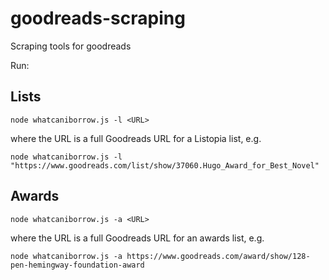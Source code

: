 # goodreads-scraping
Scraping tools for goodreads

Run:

## Lists

`node whatcaniborrow.js -l <URL>`

where the URL is a full Goodreads URL for a Listopia list, e.g.

`node whatcaniborrow.js -l "https://www.goodreads.com/list/show/37060.Hugo_Award_for_Best_Novel"`

## Awards

`node whatcaniborrow.js -a <URL>`

where the URL is a full Goodreads URL for an awards list, e.g.

`node whatcaniborrow.js -a https://www.goodreads.com/award/show/128-pen-hemingway-foundation-award`
